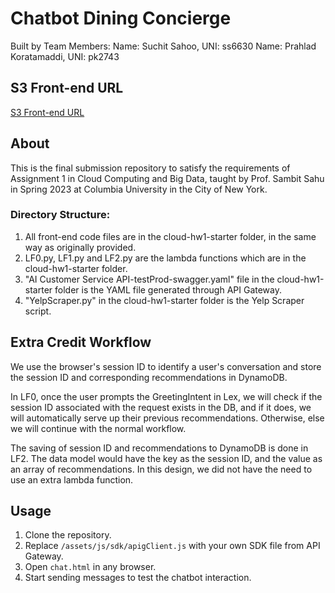 # Chatbot Dining Concierge #
Built by Team Members: 
Name: Suchit Sahoo, UNI: ss6630
Name: Prahlad Koratamaddi, UNI: pk2743

## S3 Front-end URL ##
[S3 Front-end URL](https://s3.amazonaws.com/static.chatbot/cloud-hw1-starter/chat.html)

## About ##
This is the final submission repository to satisfy the requirements of Assignment 1 in Cloud Computing and Big Data, taught by Prof. Sambit Sahu in Spring 2023 at Columbia University in the City of New York.

### Directory Structure: ###
1. All front-end code files are in the cloud-hw1-starter folder, in the same way as originally provided.
2. LF0.py, LF1.py and LF2.py are the lambda functions which are in the cloud-hw1-starter folder.
3. "AI Customer Service API-testProd-swagger.yaml" file in the cloud-hw1-starter folder is the YAML file generated through API Gateway.
4. "YelpScraper.py" in the cloud-hw1-starter folder is the Yelp Scraper script.

## Extra Credit Workflow ##
We use the browser's session ID to identify a user's conversation and store the session ID and corresponding recommendations in DynamoDB. 

In LF0, once the user prompts the GreetingIntent in Lex, we will check if the session ID associated with the request exists in the DB, and if it does, we will automatically serve up their previous recommendations. 
Otherwise, else we will continue with the normal workflow. 

The saving of session ID and recommendations to DynamoDB is done in LF2. 
The data model would have the key as the session ID, and the value as an array of recommendations.
In this design, we did not have the need to use an extra lambda function.

## Usage ##

1. Clone the repository.
2. Replace `/assets/js/sdk/apigClient.js` with your own SDK file from API
   Gateway.
3. Open `chat.html` in any browser.
4. Start sending messages to test the chatbot interaction.

